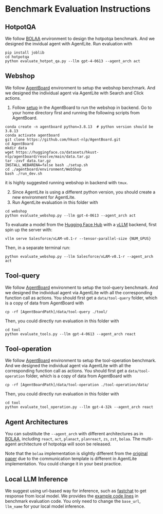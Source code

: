 # Benchmark Evaluation Instructions
## HotpotQA
We follow [BOLAA](https://github.com/salesforce/BOLAA) environment to design the hotpotqa benchmark. And we designed the invidual agent with AgentLite. Run evaluation with 
```
pip install joblib
cd hotpotqa
python evaluate_hotpot_qa.py --llm gpt-4-0613 --agent_arch act
```

## Webshop
We follow [AgentBoard](https://github.com/hkust-nlp/AgentBoard) environment to setup the webshop benchmark. And we designed the individual agent via AgentLite with Search and Click actions.
1. Follow [setup](https://github.com/hkust-nlp/AgentBoard#setup-environment) in the AgentBoard to run the webshop in backend. Go to your home directory first and running the following scripts from AgentBoard.  
```
conda create -n agentboard python=3.8.13  # python version should be 3.8.13
conda activate agentboard
git clone https://github.com/hkust-nlp/AgentBoard.git
cd AgentBoard
mkdir data
wget https://huggingface.co/datasets/hkust-nlp/agentboard/resolve/main/data.tar.gz
tar -zxvf data.tar.gz
INSTALL_WEBARENA=false bash ./setup.sh
cd ./agentboard/environment/WebShop
bash ./run_dev.sh
```
it is highly suggested running webshop in backend with `tmux`.

2. Since AgentLite is using a different python version, you should create a new environment for AgentLite.
3. Run AgentLite evaluation in this folder with

```
cd webshop
python evaluate_webshop.py --llm gpt-4-0613 --agent_arch act
```

To evaluate a model from the [Hugging Face Hub](https://huggingface.co/models) with a [vLLM](https://github.com/vllm-project/vllm) backend, first spin up the server with:

```shell
vllm serve Salesforce/xLAM-v0.1-r --tensor-parallel-size {NUM_GPUS}
```

Then, in a separate terminal run:

```shell
python evaluate_webshop.py --llm Salesforce/xLAM-v0.1-r --agent_arch act
```


## Tool-query
We follow [AgentBoard](https://github.com/hkust-nlp/AgentBoard) environment to setup the tool-query benchmark. And we designed the individual agent via AgentLite with all the corresponding function call as actions.
You should first get a `data/tool-query` folder, which is a copy of data from AgentBoard with
```shell
cp -rf [AgentBoardPath]/data/tool-query ./tool/
```
Then, you could directly run evaluation in this folder with
```
cd tool
python evaluate_tools.py --llm gpt-4-0613 --agent_arch react
```

## Tool-operation
We follow [AgentBoard](https://github.com/hkust-nlp/AgentBoard) environment to setup the tool-operation benchmark. And we designed the individual agent via AgentLite with all the corresponding function call as actions.
You should first get a `data/tool-operation` folder, which is a copy of data from AgentBoard with
```shell
cp -rf [AgentBoardPath]/data/tool-operation ./tool-operation/data/
```
Then, you could directly run evaluation in this folder with
```
cd tool
python evaluate_tool_operation.py --llm gpt-4-32k --agent_arch react
```



## Agent Architectures
You can substitute the `--agent_arch` with different architectures as in [BOLAA](https://github.com/salesforce/BOLAA), including `react`, `act`, `planact`, `planreact`, `zs`, `zst`, `bolaa`. The multi-agent architecture of hotpotqa will soon be released.

Note that the `bolaa` implementation is slightly different from the [original paper](https://arxiv.org/abs/2308.05960) due to the communication template is different in AgentLite implementation. You could change it in your best practice. 


## Local LLM Inference
We suggest using url-based way for inference, such as [fastchat](https://github.com/lm-sys/FastChat/blob/main/docs/openai_api.md) to get response from local model. 
We provides the [example code lines](https://github.com/SalesforceAIResearch/AgentLite/blob/3b40821ab3c6358947205ede1ed933f906f219e9/benchmark/webshop/evaluate_webshop.py#L23-L31) in benchmark evaluation code. 
You only need to change the `base_url`, `llm_name` for your local model inference.
